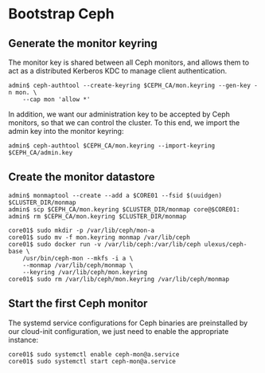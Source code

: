 # Bootstrap Ceph

## Generate the monitor keyring

The monitor key is shared between all Ceph monitors, and allows them
to act as a distributed Kerberos KDC to manage client authentication.

```console
admin$ ceph-authtool --create-keyring $CEPH_CA/mon.keyring --gen-key -n mon. \
    --cap mon 'allow *'
```

In addition, we want our administration key to be accepted by Ceph
monitors, so that we can control the cluster. To this end, we import
the admin key into the monitor keyring:

```console
admin$ ceph-authtool $CEPH_CA/mon.keyring --import-keyring $CEPH_CA/admin.key
```

## Create the monitor datastore

```console
admin$ monmaptool --create --add a $CORE01 --fsid $(uuidgen) $CLUSTER_DIR/monmap
admin$ scp $CEPH_CA/mon.keyring $CLUSTER_DIR/monmap core@$CORE01:
admin$ rm $CEPH_CA/mon.keyring $CLUSTER_DIR/monmap
```

```console
core01$ sudo mkdir -p /var/lib/ceph/mon-a
core01$ sudo mv -f mon.keyring monmap /var/lib/ceph
core01$ sudo docker run -v /var/lib/ceph:/var/lib/ceph ulexus/ceph-base \
    /usr/bin/ceph-mon --mkfs -i a \
    --monmap /var/lib/ceph/monmap \
    --keyring /var/lib/ceph/mon.keyring
core01$ sudo rm /var/lib/ceph/mon.keyring /var/lib/ceph/monmap
```

## Start the first Ceph monitor

The systemd service configurations for Ceph binaries are preinstalled
by our cloud-init configuration, we just need to enable the
appropriate instance:

```console
core01$ sudo systemctl enable ceph-mon@a.service
core01$ sudo systemctl start ceph-mon@a.service
```
